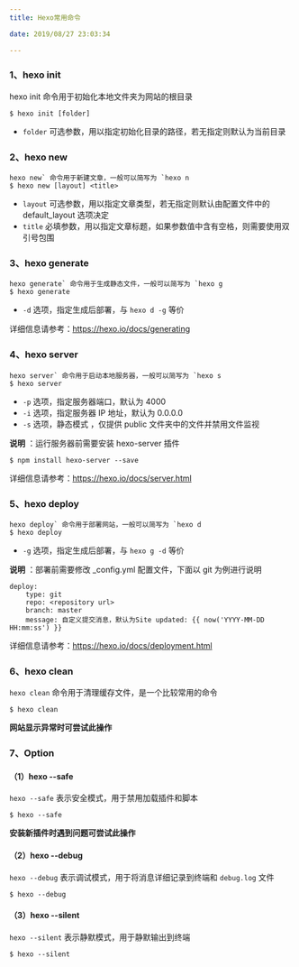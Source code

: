 ```yaml
---
title: Hexo常用命令

date: 2019/08/27 23:03:34

---
```


### 1、hexo init

hexo init 命令用于初始化本地文件夹为网站的根目录

```
$ hexo init [folder]
```

- `folder` 可选参数，用以指定初始化目录的路径，若无指定则默认为当前目录

### 2、hexo new

```
hexo new` 命令用于新建文章，一般可以简写为 `hexo n
$ hexo new [layout] <title>
```

- `layout` 可选参数，用以指定文章类型，若无指定则默认由配置文件中的 default_layout 选项决定
- `title` 必填参数，用以指定文章标题，如果参数值中含有空格，则需要使用双引号包围

### 3、hexo generate

```
hexo generate` 命令用于生成静态文件，一般可以简写为 `hexo g
$ hexo generate
```

- `-d` 选项，指定生成后部署，与 `hexo d -g` 等价

详细信息请参考：https://hexo.io/docs/generating

### 4、hexo server

```
hexo server` 命令用于启动本地服务器，一般可以简写为 `hexo s
$ hexo server
```

- `-p` 选项，指定服务器端口，默认为 4000
- `-i` 选项，指定服务器 IP 地址，默认为 0.0.0.0
- `-s` 选项，静态模式 ，仅提供 public 文件夹中的文件并禁用文件监视

**说明** ：运行服务器前需要安装 hexo-server 插件

```
$ npm install hexo-server --save
```

详细信息请参考：https://hexo.io/docs/server.html

### 5、hexo deploy

```
hexo deploy` 命令用于部署网站，一般可以简写为 `hexo d
$ hexo deploy
```

- `-g` 选项，指定生成后部署，与 `hexo g -d` 等价

**说明** ：部署前需要修改 _config.yml 配置文件，下面以 git 为例进行说明

```
deploy:
	type: git
	repo: <repository url>
	branch:	master
	message: 自定义提交消息，默认为Site updated: {{ now('YYYY-MM-DD HH:mm:ss') }}
```

详细信息请参考：https://hexo.io/docs/deployment.html

### 6、hexo clean

`hexo clean` 命令用于清理缓存文件，是一个比较常用的命令

```
$ hexo clean
```

**网站显示异常时可尝试此操作**

### 7、Option

#### （1）hexo --safe

`hexo --safe` 表示安全模式，用于禁用加载插件和脚本

```
$ hexo --safe
```

**安装新插件时遇到问题可尝试此操作**

#### （2）hexo --debug

`hexo --debug` 表示调试模式，用于将消息详细记录到终端和 `debug.log` 文件

```
$ hexo --debug
```

#### （3）hexo --silent

`hexo --silent` 表示静默模式，用于静默输出到终端

```
$ hexo --silent
```

